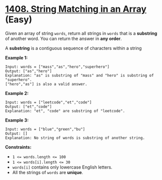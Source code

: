 # [1408. String Matching in an Array][link] (Easy)

[link]: https://leetcode.com/problems/string-matching-in-an-array/

Given an array of string `words`, return all strings in  `words` that is a **substring** of another
word. You can return the answer in **any order**.

A **substring** is a contiguous sequence of characters within a string

**Example 1:**

```
Input: words = ["mass","as","hero","superhero"]
Output: ["as","hero"]
Explanation: "as" is substring of "mass" and "hero" is substring of "superhero".
["hero","as"] is also a valid answer.
```

**Example 2:**

```
Input: words = ["leetcode","et","code"]
Output: ["et","code"]
Explanation: "et", "code" are substring of "leetcode".
```

**Example 3:**

```
Input: words = ["blue","green","bu"]
Output: []
Explanation: No string of words is substring of another string.
```

**Constraints:**

- `1 <= words.length <= 100`
- `1 <= words[i].length <= 30`
- `words[i]` contains only lowercase English letters.
- All the strings of `words` are **unique**.
